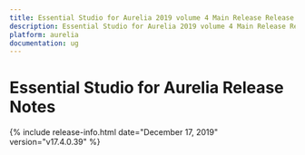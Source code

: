```yaml
---
title: Essential Studio for Aurelia 2019 volume 4 Main Release Release Notes  
description: Essential Studio for Aurelia 2019 volume 4 Main Release Release Notes  
platform: aurelia
documentation: ug
---
```


# Essential Studio for Aurelia  Release Notes  

{% include release-info.html date="December 17, 2019"  version="v17.4.0.39" %} 






